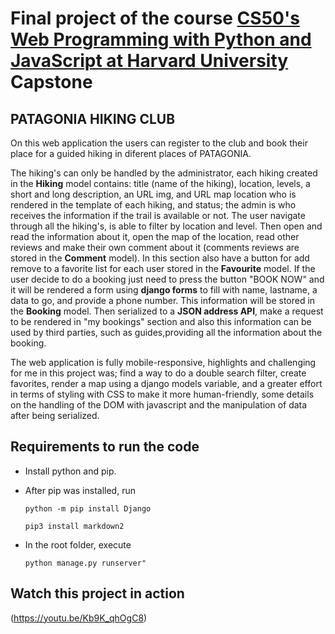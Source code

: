 # Final project  of the course  [CS50's Web Programming with Python and JavaScript at Harvard University](https://cs50.harvard.edu/web/2020/) Capstone

## PATAGONIA HIKING CLUB
On this web application the users can register to the club and book their place for a guided hiking in diferent places of PATAGONIA.

The hiking's can only be handled by the administrator, 
each hiking created in the **Hiking** model contains: title (name of the hiking), location, levels, a short and long description, an URL img, and URL map location who is rendered in the template of each hiking, and status; the admin is who receives the information if the trail is available or not. 
The user navigate through all the hiking's, is able to filter by location and level. Then open and read the information about it, open the map of the location, read other reviews and make their own comment about it (comments reviews are stored in the **Comment** model). In this section also have a button for add remove to a favorite list for each user stored in the **Favourite** model. If the user decide to do a booking just need to press the button "BOOK NOW" and it will be rendered a form using **django forms** to fill with name, lastname, a data to go, and provide a phone number. This information will be stored in the **Booking** model. Then serialized to a **JSON address API**, make a request to be rendered in "my bookings" section and also this information can be used by third parties, such as guides,providing all the information about the booking.

The web application is fully mobile-responsive, highlights and challenging for me in this project was; find a way to do a double search filter, create favorites, render a map using a django models variable, and a greater effort in terms of styling with CSS to make it more human-friendly, some details on the handling of the DOM with javascript and the manipulation of data after being serialized.

## Requirements to run the code

* Install python and pip.
* After pip was installed, run
    
    ````
    python -m pip install Django
    ````
    ````
    pip3 install markdown2
    ````
* In the root folder, execute 
    ````
    python manage.py runserver"
    ````

## Watch this project in action 
(https://youtu.be/Kb9K_qhOgC8)
